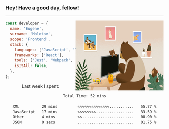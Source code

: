 ### Hey! Have a good day, fellow!
---
<img align='right' alt='GIF' vertical-align='center' src='./src/giphy.gif' width='280px' height='222px'/>

```javascript
const developer = {
  name: 'Eugene',
  surname: 'Molotov',
  scope: 'Frontend',
  stack: {
    languages: ['JavaScript', 'TypeScript'],
    frameworks: ['React'],
    tools: ['Jest', 'Webpack', 'Sass'],
    isItAll: false,
  },
};
```
<p align="center">
  Last week I spent:
</p>
<div align="center">
<!--START_SECTION:waka-->

```txt
Total Time: 52 mins

XML          29 mins         ✎✎✎✎✎✎✎✎✎✎✎✎✎✎...........   55.77 %
JavaScript   17 mins         ✎✎✎✎✎✎✎✎.................   33.59 %
Other        4 mins          ✎✎.......................   08.90 %
JSON         0 secs          .........................   01.75 %
```

<!--END_SECTION:waka-->

